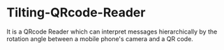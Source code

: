 # Tilting-QRcode-Reader
It is a QRcode Reader which can interpret messages hierarchically by the rotation angle between a mobile phone's camera and a QR code.
